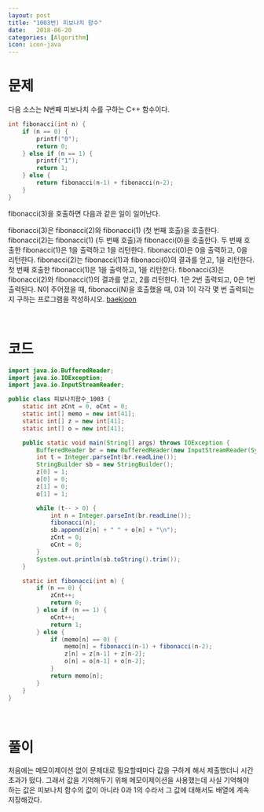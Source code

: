 ```yaml
---
layout: post
title: "1003번) 피보나치 함수"
date:   2018-06-20
categories: [Algorithm]
icon: icon-java
---
```


# 문제
다음 소스는 N번째 피보나치 수를 구하는 C++ 함수이다.

```cpp
int fibonacci(int n) {
    if (n == 0) {
        printf("0");
        return 0;
    } else if (n == 1) {
        printf("1");
        return 1;
    } else {
        return fibonacci(n‐1) + fibonacci(n‐2);
    }
}
```

fibonacci(3)을 호출하면 다음과 같은 일이 일어난다.

fibonacci(3)은 fibonacci(2)와 fibonacci(1) (첫 번째 호출)을 호출한다.
fibonacci(2)는 fibonacci(1) (두 번째 호출)과 fibonacci(0)을 호출한다.
두 번째 호출한 fibonacci(1)은 1을 출력하고 1을 리턴한다.
fibonacci(0)은 0을 출력하고, 0을 리턴한다.
fibonacci(2)는 fibonacci(1)과 fibonacci(0)의 결과를 얻고, 1을 리턴한다.
첫 번째 호출한 fibonacci(1)은 1을 출력하고, 1을 리턴한다.
fibonacci(3)은 fibonacci(2)와 fibonacci(1)의 결과를 얻고, 2를 리턴한다.
1은 2번 출력되고, 0은 1번 출력된다. N이 주어졌을 때, fibonacci(N)을 호출했을 때, 0과 1이 각각 몇 번 출력되는지 구하는 프로그램을 작성하시오. [baekjoon](https://www.acmicpc.net/problem/1003)

<br>

# 코드
```java
import java.io.BufferedReader;
import java.io.IOException;
import java.io.InputStreamReader;

public class 피보나치함수_1003 {
    static int zCnt = 0, oCnt = 0;
    static int[] memo = new int[41];
    static int[] z = new int[41];
    static int[] o = new int[41];

    public static void main(String[] args) throws IOException {
        BufferedReader br = new BufferedReader(new InputStreamReader(System.in));
        int t = Integer.parseInt(br.readLine());
        StringBuilder sb = new StringBuilder();
        z[0] = 1;
        o[0] = 0;
        z[1] = 0;
        o[1] = 1;

        while (t-- > 0) {
            int n = Integer.parseInt(br.readLine());
            fibonacci(n);
            sb.append(z[n] + " " + o[n] + "\n");
            zCnt = 0;
            oCnt = 0;
        }
        System.out.println(sb.toString().trim());
    }

    static int fibonacci(int n) {
        if (n == 0) {
            zCnt++;
            return 0;
        } else if (n == 1) {
            oCnt++;
            return 1;
        } else {
            if (memo[n] == 0) {
                memo[n] = fibonacci(n-1) + fibonacci(n-2);
                z[n] = z[n-1] + z[n-2];
                o[n] = o[n-1] + o[n-2];
            }
            return memo[n];
        }
    }
}
```

<br>

# 풀이
처음에는 메모이제이션 없이 문제대로 필요할때마다 값을 구하게 해서 제출했더니 시간 초과가 떴다. 그래서 값을 기억해두기 위해 메모이제이션을 사용했는데 사실 기억해야 하는 값은 피보나치 함수의 값이 아니라 0과 1의 수라서 그 값에 대해서도 배열에 계속 저장해갔다.
